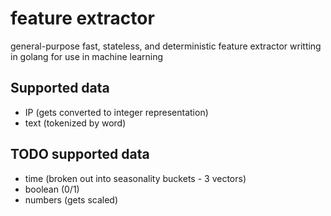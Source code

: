 # feature extractor

general-purpose fast, stateless, and deterministic feature extractor writting in golang for use in machine learning

## Supported data

- IP (gets converted to integer representation)
- text (tokenized by word)

## TODO supported data

- time (broken out into seasonality buckets - 3 vectors)
- boolean (0/1)
- numbers (gets scaled)
